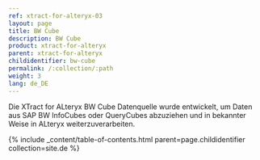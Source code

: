 ```yaml
---
ref: xtract-for-alteryx-03
layout: page
title: BW Cube
description: BW Cube
product: xtract-for-alteryx
parent: xtract-for-alteryx
childidentifier: bw-cube
permalink: /:collection/:path
weight: 3
lang: de_DE
---
```


Die XTract for ALteryx BW Cube Datenquelle wurde entwickelt, um Daten aus SAP BW InfoCubes oder QueryCubes abzuziehen und in bekannter Weise in ALteryx weiterzuverarbeiten.

{% include _content/table-of-contents.html parent=page.childidentifier collection=site.de %}